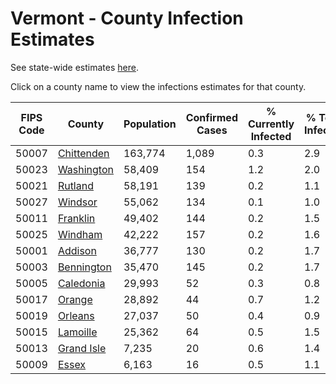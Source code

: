 # Vermont - County Infection Estimates

See state-wide estimates [here](/infections/us-vt).

Click on a county name to view the infections estimates for that county.

|   FIPS Code |                   County |   Population |   Confirmed Cases |   % Currently Infected |   % Total Infected |
|-------------|--------------------------|--------------|-------------------|------------------------|--------------------|
|       50007 | [Chittenden](chittenden) |      163,774 |             1,089 |                    0.3 |                2.9 |
|       50023 | [Washington](washington) |       58,409 |               154 |                    1.2 |                2.0 |
|       50021 |       [Rutland](rutland) |       58,191 |               139 |                    0.2 |                1.1 |
|       50027 |       [Windsor](windsor) |       55,062 |               134 |                    0.1 |                1.0 |
|       50011 |     [Franklin](franklin) |       49,402 |               144 |                    0.2 |                1.5 |
|       50025 |       [Windham](windham) |       42,222 |               157 |                    0.2 |                1.6 |
|       50001 |       [Addison](addison) |       36,777 |               130 |                    0.2 |                1.7 |
|       50003 | [Bennington](bennington) |       35,470 |               145 |                    0.2 |                1.7 |
|       50005 |   [Caledonia](caledonia) |       29,993 |                52 |                    0.3 |                0.8 |
|       50017 |         [Orange](orange) |       28,892 |                44 |                    0.7 |                1.2 |
|       50019 |       [Orleans](orleans) |       27,037 |                50 |                    0.4 |                0.9 |
|       50015 |     [Lamoille](lamoille) |       25,362 |                64 |                    0.5 |                1.5 |
|       50013 | [Grand Isle](grand-isle) |        7,235 |                20 |                    0.6 |                1.4 |
|       50009 |           [Essex](essex) |        6,163 |                16 |                    0.5 |                1.1 |